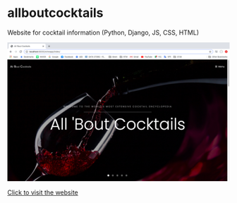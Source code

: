# allboutcocktails
Website for cocktail information (Python, Django, JS, CSS, HTML)

![winehomepage](winehomepage.png)

<a href="http://wpgud48.pythonanywhere.com/wineapp/index/"> Click to visit the website </a>
